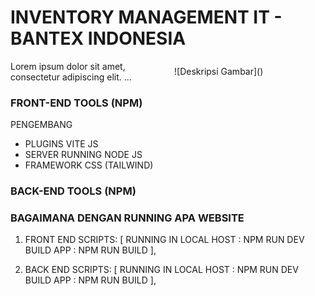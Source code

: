 # INVENTORY MANAGEMENT IT - BANTEX INDONESIA

<div style="display: flex; align-items: center;">
  <div style="flex: 1; margin-right: 20px;">
    Lorem ipsum dolor sit amet, consectetur adipiscing elit. ...
  </div>
  <div style="flex: 1;">
   ![Deskripsi Gambar](</web-pic/Screenshot%20(709).png>)
  </div>
</div>

### FRONT-END TOOLS (NPM)

PENGEMBANG

- PLUGINS VITE JS
- SERVER RUNNING NODE JS
- FRAMEWORK CSS (TAILWIND)

### BACK-END TOOLS (NPM)

### BAGAIMANA DENGAN RUNNING APA WEBSITE

1. FRONT END SCRIPTS: [
   RUNNING IN LOCAL HOST : NPM RUN DEV
   BUILD APP : NPM RUN BUILD
   ],

2. BACK END SCRIPTS: [
   RUNNING IN LOCAL HOST : NPM RUN DEV
   BUILD APP : NPM RUN BUILD
   ],
